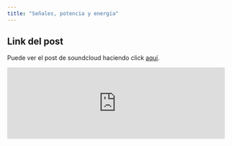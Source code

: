 ```yaml
---
title: "Señales, potencia y energía"
---
```


## Link del post

Puede ver el post de soundcloud haciendo click [aquí](https://soundcloud.com/user-803040253/td2-uba/s-8zPUjO6ndUs).

<iframe width="100%" height="166" scrolling="no" frameborder="no" allow="autoplay" src="https://w.soundcloud.com/player/?url=https%3A//api.soundcloud.com/tracks/787968529%3Fsecret_token%3Ds-8zPUjO6ndUs&color=%23ff5500&auto_play=false&hide_related=false&show_comments=true&show_user=true&show_reposts=false&show_teaser=true"></iframe>

